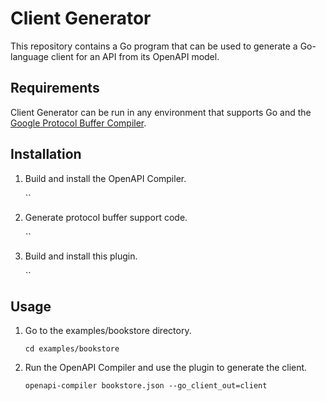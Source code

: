 # Client Generator

This repository contains a Go program that can be used to generate
a Go-language client for an API from its OpenAPI model.

## Requirements

Client Generator can be run in any environment that supports Go
and the [Google Protocol Buffer Compiler](https://github.com/google/protobuf).

## Installation

1. Build and install the OpenAPI Compiler.

	``

2. Generate protocol buffer support code.

	``

3. Build and install this plugin.

	``

## Usage

1. Go to the examples/bookstore directory.

	`cd examples/bookstore`

2. Run the OpenAPI Compiler and use the plugin to generate the client.

	`openapi-compiler bookstore.json --go_client_out=client`

